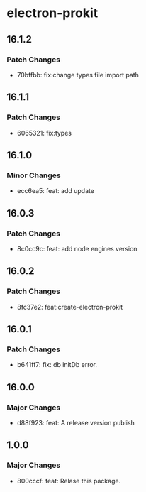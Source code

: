 # electron-prokit

## 16.1.2

### Patch Changes

- 70bffbb: fix:change types file import path

## 16.1.1

### Patch Changes

- 6065321: fix:types

## 16.1.0

### Minor Changes

- ecc6ea5: feat: add update

## 16.0.3

### Patch Changes

- 8c0cc9c: feat: add node engines version

## 16.0.2

### Patch Changes

- 8fc37e2: feat:create-electron-prokit

## 16.0.1

### Patch Changes

- b641ff7: fix: db initDb error.

## 16.0.0

### Major Changes

- d88f923: feat: A release version publish

## 1.0.0

### Major Changes

- 800cccf: feat: Relase this package.
